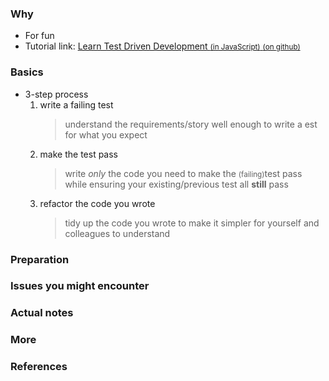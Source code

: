 ### Why

- For fun
- Tutorial link: [Learn Test Driven Development <small>(in JavaScript)</small> <small>(on github)</small>](https://github.com/dwyl/learn-tdd)

### Basics

- 3-step process
  1. write a failing test
     > understand the requirements/story well enough to write a est for what you expect
  2. make the test pass
     > write _only_ the code you need to make the <small>(failing)</small>test pass<br>
     > while ensuring your existing/previous test all **still** pass
  3. refactor the code you wrote
     > tidy up the code you wrote to make it simpler for yourself and colleagues to understand

### Preparation

### Issues you might encounter

### Actual notes

### More

### References

